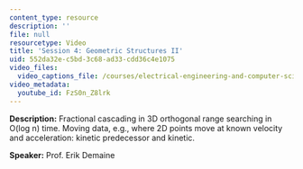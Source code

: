 ```yaml
---
content_type: resource
description: ''
file: null
resourcetype: Video
title: 'Session 4: Geometric Structures II'
uid: 552da32e-c5bd-3c68-ad33-cdd36c4e1075
video_files:
  video_captions_file: /courses/electrical-engineering-and-computer-science/6-851-advanced-data-structures-spring-2012/lecture-videos/session-4-geometric-structures-ii/FzS0n_Z8lrk.vtt
video_metadata:
  youtube_id: FzS0n_Z8lrk
---
```


**Description:** Fractional cascading in 3D orthogonal range searching in O(log n) time. Moving data, e.g., where 2D points move at known velocity and acceleration: kinetic predecessor and kinetic.

**Speaker:** Prof. Erik Demaine